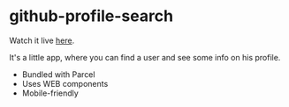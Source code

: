 # github-profile-search

Watch it live [here](https://timofei-benko.github.io/github-profile-search/).

It's a little app, where you can find a user and see some info on his profile.

* Bundled with Parcel
* Uses WEB components
* Mobile-friendly
